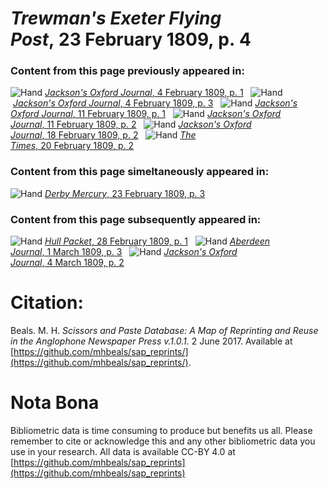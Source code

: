 # *Trewman's Exeter Flying Post*, 23 February 1809, p. 4  
  
### Content from this page previously appeared in:  
![Hand](http://scissorsandpaste.net/wp-content/uploads/2017/06/smallhandpointer.png) [*Jackson's Oxford Journal*, 4 February 1809, p. 1](https://mhbeals.github.io/sap_html/Jackson's-Oxford-Journal/Jackson's-Oxford-Journal-4-February-1809-p-1)  
![Hand](http://scissorsandpaste.net/wp-content/uploads/2017/06/smallhandpointer.png) [*Jackson's Oxford Journal*, 4 February 1809, p. 3](https://mhbeals.github.io/sap_html/Jackson's-Oxford-Journal/Jackson's-Oxford-Journal-4-February-1809-p-3)  
![Hand](http://scissorsandpaste.net/wp-content/uploads/2017/06/smallhandpointer.png) [*Jackson's Oxford Journal*, 11 February 1809, p. 1](https://mhbeals.github.io/sap_html/Jackson's-Oxford-Journal/Jackson's-Oxford-Journal-11-February-1809-p-1)  
![Hand](http://scissorsandpaste.net/wp-content/uploads/2017/06/smallhandpointer.png) [*Jackson's Oxford Journal*, 11 February 1809, p. 2](https://mhbeals.github.io/sap_html/Jackson's-Oxford-Journal/Jackson's-Oxford-Journal-11-February-1809-p-2)  
![Hand](http://scissorsandpaste.net/wp-content/uploads/2017/06/smallhandpointer.png) [*Jackson's Oxford Journal*, 18 February 1809, p. 2](https://mhbeals.github.io/sap_html/Jackson's-Oxford-Journal/Jackson's-Oxford-Journal-18-February-1809-p-2)  
![Hand](http://scissorsandpaste.net/wp-content/uploads/2017/06/smallhandpointer.png) [*The Times*, 20 February 1809, p. 2](https://mhbeals.github.io/sap_html/The-Times/The-Times-20-February-1809-p-2)  
  
### Content from this page simeltaneously appeared in:  
![Hand](http://scissorsandpaste.net/wp-content/uploads/2017/06/smallhandpointer.png) [*Derby Mercury*, 23 February 1809, p. 3](https://mhbeals.github.io/sap_html/Derby-Mercury/Derby-Mercury-23-February-1809-p-3)  
  
### Content from this page subsequently appeared in:  
![Hand](http://scissorsandpaste.net/wp-content/uploads/2017/06/smallhandpointer.png) [*Hull Packet*, 28 February 1809, p. 1](https://mhbeals.github.io/sap_html/Hull-Packet/Hull-Packet-28-February-1809-p-1)  
![Hand](http://scissorsandpaste.net/wp-content/uploads/2017/06/smallhandpointer.png) [*Aberdeen Journal*, 1 March 1809, p. 3](https://mhbeals.github.io/sap_html/Aberdeen-Journal/Aberdeen-Journal-1-March-1809-p-3)  
![Hand](http://scissorsandpaste.net/wp-content/uploads/2017/06/smallhandpointer.png) [*Jackson's Oxford Journal*, 4 March 1809, p. 2](https://mhbeals.github.io/sap_html/Jackson's-Oxford-Journal/Jackson's-Oxford-Journal-4-March-1809-p-2)  


# Citation: 

Beals. M. H. *Scissors and Paste Database: A Map of Reprinting and Reuse in the Anglophone Newspaper Press v.1.0.1.* 2 June 2017. Available at [https://github.com/mhbeals/sap_reprints/](https://github.com/mhbeals/sap_reprints/). 

# Nota Bona

Bibliometric data is time consuming to produce but benefits us all. Please remember to cite or acknowledge this and any other bibliometric data you use in your research. All data is available CC-BY 4.0 at [https://github.com/mhbeals/sap_reprints](https://github.com/mhbeals/sap_reprints)